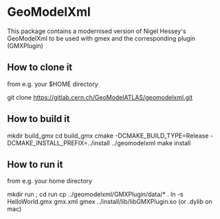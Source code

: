 # GeoModelXml

This package contains a modernised version of Nigel Hessey's GeoModelXml to be 
used with gmex and the corresponding plugin (GMXPlugin)

## How to clone it

from e.g. your $HOME directory

git clone https://gitlab.cern.ch/GeoModelATLAS/geomodelxml.git

## How to build it

mkdir build_gmx
cd build_gmx
cmake -DCMAKE_BUILD_TYPE=Release -DCMAKE_INSTALL_PREFIX=../install ../geomodelxml
make install

## How to run it

from e.g. your home directory

mkdir run ; cd run
cp ../geomodelxml/GMXPlugin/data/* .
ln -s HelloWorld.gmx gmx.xml
gmex ../install/lib/libGMXPlugin.so  (or .dylib on mac)

 
